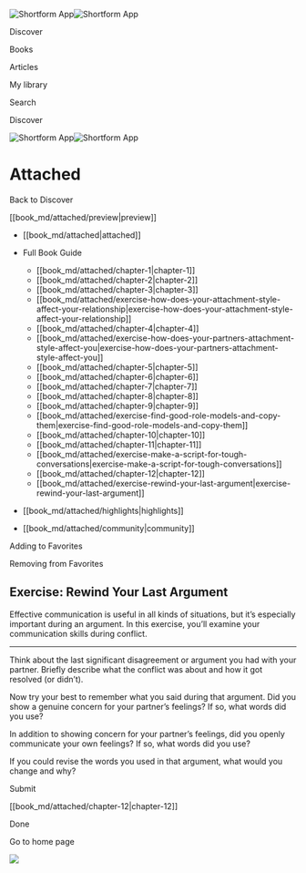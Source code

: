 ![Shortform App](/img/logo.36a2399e.svg)![Shortform App](/img/logo-dark.70c1b072.svg)

Discover

Books

Articles

My library

Search

Discover

![Shortform App](/img/logo.36a2399e.svg)![Shortform App](/img/logo-dark.70c1b072.svg)

# Attached

Back to Discover

[[book_md/attached/preview|preview]]

  * [[book_md/attached|attached]]
  * Full Book Guide

    * [[book_md/attached/chapter-1|chapter-1]]
    * [[book_md/attached/chapter-2|chapter-2]]
    * [[book_md/attached/chapter-3|chapter-3]]
    * [[book_md/attached/exercise-how-does-your-attachment-style-affect-your-relationship|exercise-how-does-your-attachment-style-affect-your-relationship]]
    * [[book_md/attached/chapter-4|chapter-4]]
    * [[book_md/attached/exercise-how-does-your-partners-attachment-style-affect-you|exercise-how-does-your-partners-attachment-style-affect-you]]
    * [[book_md/attached/chapter-5|chapter-5]]
    * [[book_md/attached/chapter-6|chapter-6]]
    * [[book_md/attached/chapter-7|chapter-7]]
    * [[book_md/attached/chapter-8|chapter-8]]
    * [[book_md/attached/chapter-9|chapter-9]]
    * [[book_md/attached/exercise-find-good-role-models-and-copy-them|exercise-find-good-role-models-and-copy-them]]
    * [[book_md/attached/chapter-10|chapter-10]]
    * [[book_md/attached/chapter-11|chapter-11]]
    * [[book_md/attached/exercise-make-a-script-for-tough-conversations|exercise-make-a-script-for-tough-conversations]]
    * [[book_md/attached/chapter-12|chapter-12]]
    * [[book_md/attached/exercise-rewind-your-last-argument|exercise-rewind-your-last-argument]]
  * [[book_md/attached/highlights|highlights]]
  * [[book_md/attached/community|community]]



Adding to Favorites 

Removing from Favorites 

## Exercise: Rewind Your Last Argument

Effective communication is useful in all kinds of situations, but it’s especially important during an argument. In this exercise, you’ll examine your communication skills during conflict.

* * *

Think about the last significant disagreement or argument you had with your partner. Briefly describe what the conflict was about and how it got resolved (or didn’t).

Now try your best to remember what you said during that argument. Did you show a genuine concern for your partner’s feelings? If so, what words did you use?

In addition to showing concern for your partner’s feelings, did you openly communicate your own feelings? If so, what words did you use?

If you could revise the words you used in that argument, what would you change and why?

Submit 

[[book_md/attached/chapter-12|chapter-12]]

Done

Go to home page 

![](https://bat.bing.com/action/0?ti=56018282&Ver=2&mid=e7d10a8c-fdeb-49a6-a456-00f6016b790c&sid=201ffde0635411ee902411d77b750559&vid=20202bf0635411ee9ac03f2e618b0b9f&vids=0&msclkid=N&pi=0&lg=en-US&sw=800&sh=600&sc=24&nwd=1&tl=Shortform%20%7C%20Attached&p=https%3A%2F%2Fwww.shortform.com%2Fapp%2Fbook%2Fattached%2Fexercise-rewind-your-last-argument&r=&lt=303&evt=pageLoad&sv=1&rn=304348)
